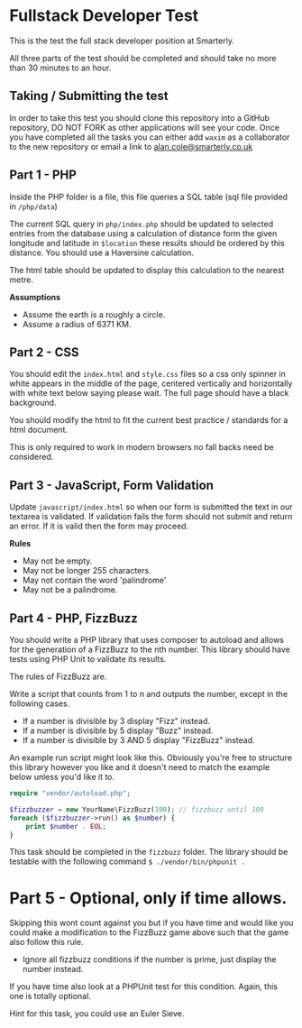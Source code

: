# Fullstack Developer Test
This is the test the full stack developer position at Smarterly.

All three parts of the test should be completed and should take no more than 30 minutes to an hour.

## Taking / Submitting the test
In order to take this test you should clone this repository into a GitHub repository, DO NOT FORK as other applications will see your code. Once you have completed all the tasks you can either add `waxim` as a collaborator to the new repository or email a link to alan.cole@smarterly.co.uk

## Part 1 - PHP
Inside the PHP folder is a file, this file queries a SQL table (sql file provided in `/php/data`)

The current SQL query in `php/index.php` should be updated to selected entries from the database using a calculation of distance form the given longitude and latitude in `$location` these results should be ordered by this distance. You should use a Haversine calculation.

The html table should be updated to display this calculation to the nearest metre.

__Assumptions__
- Assume the earth is a roughly a circle.
- Assume a radius of 6371 KM.

## Part 2 - CSS
You should edit the `index.html` and `style.css` files so a css only spinner in white appears in the middle of the page, centered vertically and horizontally with white text below saying please wait. The full page should have a black background.

You should modify the html to fit the current best practice / standards for a html document.

This is only required to work in modern browsers no fall backs need be considered.

## Part 3 - JavaScript, Form Validation
Update `javascript/index.html` so when our form is submitted the text in our textarea is validated. If validation fails the form should not submit and return an error. If it is valid then the form may proceed.

__Rules__
- May not be empty.
- May not be longer 255 characters.
- May not contain the word 'palindrome'
- May not be a palindrome.

## Part 4 - PHP, FizzBuzz
You should write a PHP library that uses composer to autoload and allows for the generation of a FizzBuzz to the nth number. This library should have  tests using PHP Unit to validate its results.

The rules of FizzBuzz are.

Write a script that counts from 1 to n and outputs the number, except in the following cases.

- If a number is divisible by 3 display "Fizz" instead.
- If a number is divisible by 5 display "Buzz" instead.
- If a number is divisible by 3 AND 5 display "FizzBuzz" instead.

An example run script might look like this. Obviously you're free to structure this library however you like and it doesn't need to match the example below unless you'd like it to.

```php
require "vendor/autoload.php";

$fizzbuzzer = new YourName\FizzBuzz(100); // fizzbuzz until 100
foreach ($fizzbuzzer->run() as $number) {
    print $number . EOL;
}
```

This task should be completed in the `fizzbuzz` folder. The library should be testable with the following command `$ ./vendor/bin/phpunit .`

# Part 5 - Optional, only if time allows.
Skipping this wont count against you but if you have time and would like you could make a modification to the FizzBuzz game above such that the game also follow this rule. 

- Ignore all fizzbuzz conditions if the number is prime, just display the number instead.

If you have time also look at a PHPUnit test for this condition. Again, this one is totally optional.

Hint for this task, you could use an Euler Sieve.
